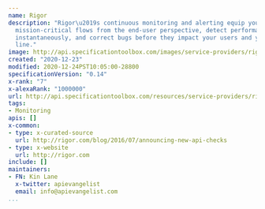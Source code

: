 ```yaml
---
name: Rigor
description: "Rigor\u2019s continuous monitoring and alerting equip you to track common,
  mission-critical flows from the end-user perspective, detect performance problems
  instantaneously, and correct bugs before they impact your users and your bottom
  line."
image: http://api.specificationtoolbox.com/images/service-providers/rigor.jpg
created: "2020-12-23"
modified: 2020-12-24PST10:05:00-28800
specificationVersion: "0.14"
x-rank: "7"
x-alexaRank: "1000000"
url: http://api.specificationtoolbox.com/resources/service-providers/rigor/
tags:
- Monitoring
apis: []
x-common:
- type: x-curated-source
  url: http://rigor.com/blog/2016/07/announcing-new-api-checks
- type: x-website
  url: http://rigor.com
include: []
maintainers:
- FN: Kin Lane
  x-twitter: apievangelist
  email: info@apievangelist.com
...
```

